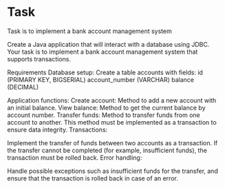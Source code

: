 # Task
Task is to implement a bank account management system

Create a Java application that will interact with a database using JDBC. Your task is to implement a bank account management system that supports transactions.

Requirements Database setup: Create a table accounts with fields: id (PRIMARY KEY, BIGSERIAL) account_number (VARCHAR) balance (DECIMAL)

Application functions: Create account: Method to add a new account with an initial balance. View balance: Method to get the current balance by account number. Transfer funds: Method to transfer funds from one account to another. This method must be implemented as a transaction to ensure data integrity. Transactions:

Implement the transfer of funds between two accounts as a transaction. If the transfer cannot be completed (for example, insufficient funds), the transaction must be rolled back. Error handling:

Handle possible exceptions such as insufficient funds for the transfer, and ensure that the transaction is rolled back in case of an error.

